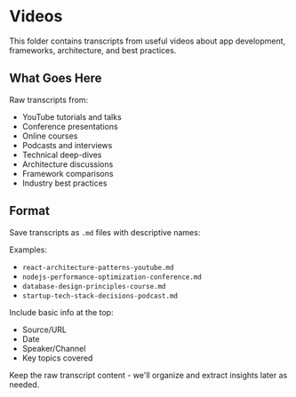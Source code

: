 # Videos

This folder contains transcripts from useful videos about app development, frameworks, architecture, and best practices.

## What Goes Here

Raw transcripts from:
- YouTube tutorials and talks
- Conference presentations
- Online courses
- Podcasts and interviews
- Technical deep-dives
- Architecture discussions
- Framework comparisons
- Industry best practices

## Format

Save transcripts as `.md` files with descriptive names:

Examples:
- `react-architecture-patterns-youtube.md`
- `nodejs-performance-optimization-conference.md`
- `database-design-principles-course.md`
- `startup-tech-stack-decisions-podcast.md`

Include basic info at the top:
- Source/URL
- Date
- Speaker/Channel
- Key topics covered

Keep the raw transcript content - we'll organize and extract insights later as needed.